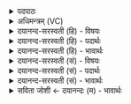 <details><summary>पदपाठः</summary>

ओजः॑। च॒। मे॒। सहः॑। च॒। मे॒। आ॒त्मा। च॒। मे॒। त॒नूः। च॒। मे॒। शर्म॑। च॒। मे॒। वर्म॑। च॒। मे॒। अङ्गा॑नि। च॒। मे॒। अस्थी॑नि। च॒। मे॒। परू॑षि। च॒। मे॒। शरी॑राणि। च॒। मे॒। आयुः॑। च॒। मे॒। ज॒रा। च॒। मे॒। य॒ज्ञेन॑। क॒ल्प॒न्ता॒म्। ३।
</details>

<details><summary>अधिमन्त्रम् (VC)</summary>

- प्रजापतिर्देवता
- देवा ऋषयः
- भुरिक् शक्वरी
- धैवतः
</details>

<details><summary>दयानन्द-सरस्वती (हि) - विषयः</summary>

फिर उसी विषय को अगले मन्त्र में कहा है ॥
</details>

<details><summary>दयानन्द-सरस्वती (हि) - पदार्थः</summary>

पदार्थान्वयभाषाः -  (मे) मेरे (ओजः) शरीर का तेज (च) और मेरी सेना (मे) मेरे (सहः) शरीर का बल (च) तथा मन (मे) मेरा (आत्मा) स्वरूप और (च) मेरा सामर्थ्य (मे) मेरा (तनूः) शरीर (च) और सम्बन्धीजन (मे) मेरा (शर्म) घर (च) और घर के पदार्थ (मे) मेरी (वर्म) रक्षा जिससे हो, वह बख्तर (च) और शस्त्र-अस्त्र (मे) मेरे (अङ्गानि) शिर आदि अङ्ग (च) और अङ्गुलि आदि प्रत्यङ्ग (मे) मेरे (अस्थीनि) हाड़ (च) और भीतर के अङ्ग प्रत्यङ्ग अर्थात् हृदय मांस नसें आदि (मे) मेरे (परूँषि) मर्मस्थल (च) और जीवन के कारण (मे) मेरे (शरीराणि) सम्बन्धियों के शरीर (च) और अत्यन्त छोटे-छोटे देह के अङ्ग (मे) मेरी (आयुः) उमर (च) तथा जीवन के साधन अर्थात् जिनसे जीते हैं (मे) मेरा (जरा) बुढ़ापा (च) और जवानी ये सब पदार्थ (यज्ञेन) सत्कार के योग्य परमेश्वर से (कल्पन्ताम्) समर्थ होवें ॥३ ॥
</details>

<details><summary>दयानन्द-सरस्वती (हि) - भावार्थः</summary>

भावार्थभाषाः -  राजपुरुषों को चाहिये कि धार्मिक सज्जनों की रक्षा और दुष्टों को दण्ड देने के लिये बली सेना आदि जनों को प्रवृत्त करें ॥३ ॥
</details>

<details><summary>दयानन्द-सरस्वती (सं) - विषयः</summary>

पुनस्तमेव विषयमाह ॥
</details>

<details><summary>दयानन्द-सरस्वती (सं) - पदार्थः</summary>

पदार्थान्वयभाषाः -  मे ओजश्च मे सहश्च म आत्मा च मे तनूश्च मे शर्म च मे वर्म च मेऽङ्गानि च मेऽस्थीनि च मे परूँषि च मे शरीराणि च म आयुश्च मे जरा च यज्ञेन कल्पन्ताम् ॥३ ॥
</details>

<details><summary>दयानन्द-सरस्वती (सं) - भावार्थः</summary>

भावार्थभाषाः -  राजपुरुषैः सबलाः सेनादयो धार्मिकरक्षणाय दुष्टताडनाय च प्रवर्त्तनीयाः ॥३ ॥
</details>

<details><summary>सविता जोशी ← दयानन्दः (म) - भावार्थः</summary>

भावार्थभाषाः -  राज पुरुषांनी धार्मिक सज्जनांचे रक्षण व दुष्टांना दंड देण्यासाठी शरीराचे सर्व अवयव (मन, मस्तक, हृदय, अस्थि, मर्मस्थळ, अंगप्रत्यंग) सुदृढ करून धार्मिक सज्जनांचे रक्षण व दुष्टांना दंड देण्यासाठी सेनेला बलवान बनवून तयार ठेवावे.
</details>